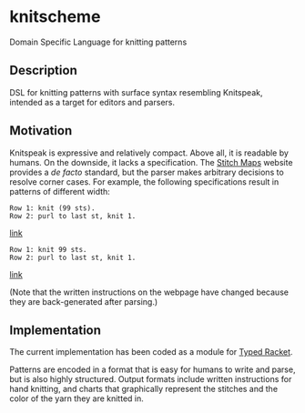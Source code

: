 # knitscheme

Domain Specific Language for knitting patterns

## Description

DSL for knitting patterns with surface syntax
resembling Knitspeak, intended as a target for
editors and parsers.

## Motivation

Knitspeak is expressive and relatively compact.
Above all, it is readable by humans. On the downside,
it lacks a specification. The [Stitch Maps](https://stitch-maps.com)
website provides a *de facto* standard, but the
parser makes arbitrary decisions to resolve corner
cases. For example, the following specifications
result in patterns of different width:

    Row 1: knit (99 sts).
    Row 2: purl to last st, knit 1.

[link](https://stitch-maps.com/patterns/display/25338/)

    Row 1: knit 99 sts.
    Row 2: purl to last st, knit 1.

[link](https://stitch-maps.com/patterns/display/25349/)

(Note that the written instructions on the webpage 
have changed because they are back-generated after
parsing.)

## Implementation

The current implementation has been coded as a module for
[Typed Racket](https://docs.racket-lang.org/ts-guide/).

Patterns are encoded in a format that is easy for humans
to write and parse, but is also highly structured. Output
formats include written instructions for hand knitting,
and charts that graphically represent the stitches and
the color of the yarn they are knitted in.


